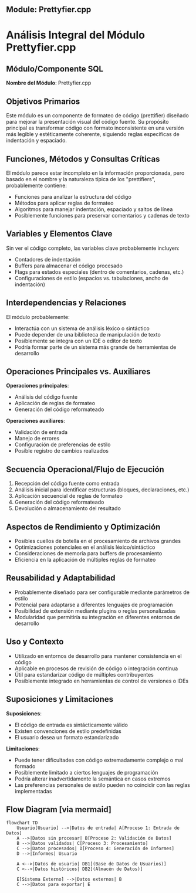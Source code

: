 ## Module: Prettyfier.cpp
# Análisis Integral del Módulo Prettyfier.cpp

## Módulo/Componente SQL
**Nombre del Módulo**: Prettyfier.cpp

## Objetivos Primarios
Este módulo es un componente de formateo de código (prettifier) diseñado para mejorar la presentación visual del código fuente. Su propósito principal es transformar código con formato inconsistente en una versión más legible y estéticamente coherente, siguiendo reglas específicas de indentación y espaciado.

## Funciones, Métodos y Consultas Críticas
El módulo parece estar incompleto en la información proporcionada, pero basado en el nombre y la naturaleza típica de los "prettifiers", probablemente contiene:
- Funciones para analizar la estructura del código
- Métodos para aplicar reglas de formateo
- Algoritmos para manejar indentación, espaciado y saltos de línea
- Posiblemente funciones para preservar comentarios y cadenas de texto

## Variables y Elementos Clave
Sin ver el código completo, las variables clave probablemente incluyen:
- Contadores de indentación
- Buffers para almacenar el código procesado
- Flags para estados especiales (dentro de comentarios, cadenas, etc.)
- Configuraciones de estilo (espacios vs. tabulaciones, ancho de indentación)

## Interdependencias y Relaciones
El módulo probablemente:
- Interactúa con un sistema de análisis léxico o sintáctico
- Puede depender de una biblioteca de manipulación de texto
- Posiblemente se integra con un IDE o editor de texto
- Podría formar parte de un sistema más grande de herramientas de desarrollo

## Operaciones Principales vs. Auxiliares
**Operaciones principales**:
- Análisis del código fuente
- Aplicación de reglas de formateo
- Generación del código reformateado

**Operaciones auxiliares**:
- Validación de entrada
- Manejo de errores
- Configuración de preferencias de estilo
- Posible registro de cambios realizados

## Secuencia Operacional/Flujo de Ejecución
1. Recepción del código fuente como entrada
2. Análisis inicial para identificar estructuras (bloques, declaraciones, etc.)
3. Aplicación secuencial de reglas de formateo
4. Generación del código reformateado
5. Devolución o almacenamiento del resultado

## Aspectos de Rendimiento y Optimización
- Posibles cuellos de botella en el procesamiento de archivos grandes
- Optimizaciones potenciales en el análisis léxico/sintáctico
- Consideraciones de memoria para buffers de procesamiento
- Eficiencia en la aplicación de múltiples reglas de formateo

## Reusabilidad y Adaptabilidad
- Probablemente diseñado para ser configurable mediante parámetros de estilo
- Potencial para adaptarse a diferentes lenguajes de programación
- Posibilidad de extensión mediante plugins o reglas personalizadas
- Modularidad que permitiría su integración en diferentes entornos de desarrollo

## Uso y Contexto
- Utilizado en entornos de desarrollo para mantener consistencia en el código
- Aplicable en procesos de revisión de código o integración continua
- Útil para estandarizar código de múltiples contribuyentes
- Posiblemente integrado en herramientas de control de versiones o IDEs

## Suposiciones y Limitaciones
**Suposiciones**:
- El código de entrada es sintácticamente válido
- Existen convenciones de estilo predefinidas
- El usuario desea un formato estandarizado

**Limitaciones**:
- Puede tener dificultades con código extremadamente complejo o mal formado
- Posiblemente limitado a ciertos lenguajes de programación
- Podría alterar inadvertidamente la semántica en casos extremos
- Las preferencias personales de estilo pueden no coincidir con las reglas implementadas
## Flow Diagram [via mermaid]
```mermaid
flowchart TD
    Usuario[Usuario] -->|Datos de entrada| A[Proceso 1: Entrada de Datos]
    A -->|Datos sin procesar| B[Proceso 2: Validación de Datos]
    B -->|Datos validados| C[Proceso 3: Procesamiento]
    C -->|Datos procesados| D[Proceso 4: Generación de Informes]
    D -->|Informes| Usuario
    
    A <-->|Datos de usuario| DB1[(Base de Datos de Usuarios)]
    C <-->|Datos históricos| DB2[(Almacén de Datos)]
    
    E[Sistema Externo] -->|Datos externos| B
    C -->|Datos para exportar| E
```
